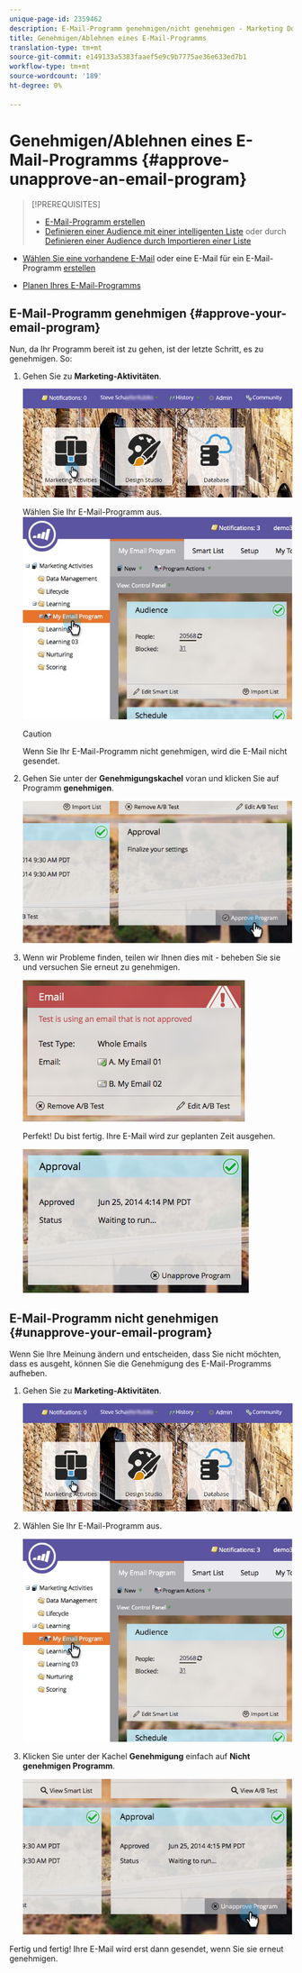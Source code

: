 ```yaml
---
unique-page-id: 2359462
description: E-Mail-Programm genehmigen/nicht genehmigen - Marketing Docs - Produktdokumentation
title: Genehmigen/Ablehnen eines E-Mail-Programms
translation-type: tm+mt
source-git-commit: e149133a5383faaef5e9c9b7775ae36e633ed7b1
workflow-type: tm+mt
source-wordcount: '189'
ht-degree: 0%

---
```



# Genehmigen/Ablehnen eines E-Mail-Programms {#approve-unapprove-an-email-program}

>[!PREREQUISITES]
>
>* [E-Mail-Programm erstellen](../../../../product-docs/email-marketing/email-programs/creating-an-email-program/create-an-email-program.md)
>* [Definieren einer Audience mit einer intelligenten Liste](../../../../product-docs/email-marketing/email-programs/managing-people-in-email-programs/define-an-audience-with-a-smart-list.md) oder durch [Definieren einer Audience durch Importieren einer Liste](../../../../product-docs/email-marketing/email-programs/managing-people-in-email-programs/define-an-audience-by-importing-a-list.md)

   >
   >
* [Wählen Sie eine vorhandene E-Mail](choose-an-existing-email.md) oder eine E-Mail für ein E-Mail-Programm [erstellen](create-an-email-for-an-email-program.md)
   >
   >
* [Planen Ihres E-Mail-Programms](schedule-your-email-program.md)

>



## E-Mail-Programm genehmigen {#approve-your-email-program}

Nun, da Ihr Programm bereit ist zu gehen, ist der letzte Schritt, es zu genehmigen. So:

1. Gehen Sie zu **Marketing-Aktivitäten**.

   ![](assets/login-marketing-activities-2.png)

   Wählen Sie Ihr E-Mail-Programm aus.
   ![](assets/selectemailprogram-2.jpg)

   >[!CAUTION]
   >
   >Wenn Sie Ihr E-Mail-Programm nicht genehmigen, wird die E-Mail nicht gesendet.

1. Gehen Sie unter der **Genehmigungskachel** voran und klicken Sie auf Programm **genehmigen**.

   ![](assets/image2014-9-12-13-3a43-3a36.png)

1. Wenn wir Probleme finden, teilen wir Ihnen dies mit - beheben Sie sie und versuchen Sie erneut zu genehmigen.

   ![](assets/image2014-9-12-13-3a43-3a44.png)

   Perfekt! Du bist fertig. Ihre E-Mail wird zur geplanten Zeit ausgehen.

   ![](assets/image2014-9-12-13-3a43-3a56.png)

## E-Mail-Programm nicht genehmigen {#unapprove-your-email-program}

Wenn Sie Ihre Meinung ändern und entscheiden, dass Sie nicht möchten, dass es ausgeht, können Sie die Genehmigung des E-Mail-Programms aufheben.

1. Gehen Sie zu **Marketing-Aktivitäten**.

   ![](assets/login-marketing-activities-2.png)

1. Wählen Sie Ihr E-Mail-Programm aus.

   ![](assets/selectemailprogram-2.jpg)

1. Klicken Sie unter der Kachel **Genehmigung** einfach auf **Nicht genehmigen Programm**.

   ![](assets/image2014-9-12-13-3a44-3a28.png)

Fertig und fertig! Ihre E-Mail wird erst dann gesendet, wenn Sie sie erneut genehmigen.
